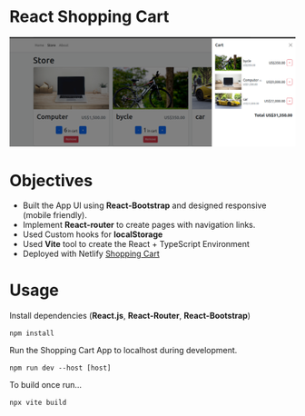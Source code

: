 # React Shopping Cart

![Alt text](/public/images/screen.png)

# Objectives

- Built the App UI using **React-Bootstrap** and designed responsive (mobile friendly).
- Implement **React-router** to create pages with navigation links.
- Used Custom hooks for **localStorage**
- Used **Vite** tool to create the React + TypeScript Environment
- Deployed with Netlify [Shopping Cart](https://ms-shoopingcart.netlify.app/)

# Usage

Install dependencies (**React.js**, **React-Router**, **React-Bootstrap**)

```
npm install
```

Run the Shopping Cart App to localhost during development.

```
npm run dev --host [host]
```

To build once run...

```
npx vite build
```
